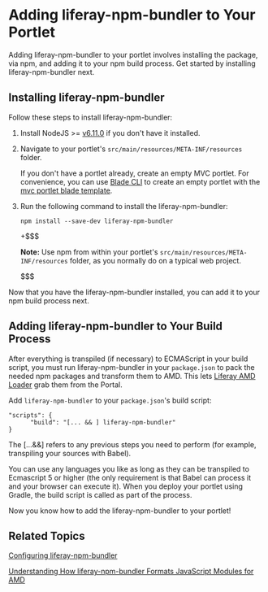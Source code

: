 # Adding liferay-npm-bundler to Your Portlet [](id=adding-liferay-npm-bundler-to-your-portlet)

Adding liferay-npm-bundler to your portlet involves installing the package, via 
npm, and adding it to your npm build process. Get started by installing 
liferay-npm-bundler next.

## Installing liferay-npm-bundler [](id=installing-liferay-npm-bundler)

Follow these steps to install liferay-npm-bundler:

1.  Install NodeJS >= [v6.11.0](http://nodejs.org/dist/v6.11.0/) if you 
    don't have it installed.

2.  Navigate to your portlet's `src/main/resources/META-INF/resources` 
    folder.
     
    If you don't have a portlet already, create an empty MVC portlet. For 
    convenience, you can use [Blade CLI](https://dev.liferay.com/develop/tutorials/-/knowledge_base/7-0/installing-blade-cli) 
    to create an empty portlet with the [mvc portlet blade template](https://dev.liferay.com/develop/reference/-/knowledge_base/7-0/using-the-mvc-portlet-template).

3.  Run the following command to install the liferay-npm-bundler:

        npm install --save-dev liferay-npm-bundler

    +$$$

    **Note:** Use npm from within your portlet's 
    `src/main/resources/META-INF/resources` folder, as you normally do on a 
    typical web project.

    $$$

Now that you have the liferay-npm-bundler installed, you can add it to your 
npm build process next.

## Adding liferay-npm-bundler to Your Build Process [](id=adding-liferay-npm-bundler-to-your-build-process)

After everything is transpiled (if necessary) to ECMAScript in your build 
script, you must run liferay-npm-bundler in your `package.json` to pack the 
needed npm packages and transform them to AMD. This lets [Liferay AMD Loader](https://github.com/liferay/liferay-amd-loader) grab them from the 
Portal.

Add `liferay-npm-bundler` to your `package.json`'s build script:

    "scripts": {
          "build": "[... && ] liferay-npm-bundler"
    }
    
The [...&&] refers to any previous steps you need to perform (for example, 
transpiling your sources with Babel).

You can use any languages you like as long as they can be transpiled to 
Ecmascript 5 or higher (the only requirement is that Babel can process 
it and your browser can execute it). When you deploy your portlet using Gradle, 
the build script is called as part of the process.

Now you know how to add the liferay-npm-bundler to your portlet!

## Related Topics [](id=related-topics)

[Configuring liferay-npm-bundler](/develop/tutorials/-/knowledge_base/7-0/configuring-liferay-npm-bundler)

[Understanding How liferay-npm-bundler Formats JavaScript Modules for AMD](/develop/tutorials/-/knowledge_base/7-0/understanding-how-liferay-npm-bundler-formats-javascript-modules-for-amd)
